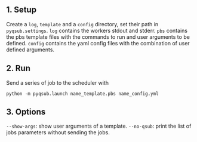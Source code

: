 ## 1. Setup

Create a `log`, `template` and a `config` directory, set their path in `pyqsub.settings`. 
`log` contains the workers stdout and stderr.
`pbs` contains the pbs template files with the commands to run and user arguments to be defined.
`config` contains the yaml config files with the combination of user defined arguments.

## 2. Run
Send a series of job to the scheduler with
```
python -m pyqsub.launch name_template.pbs name_config.yml
```

## 3. Options
`--show-args`: show user arguments of a template.
`--no-qsub`: print the list of jobs parameters without sending the jobs.
